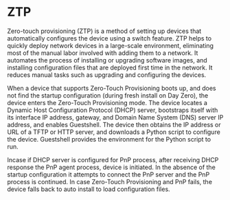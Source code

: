 # ZTP
 Zero-touch provisioning (ZTP) is a method of setting up devices that automatically configures the device using a switch feature. ZTP helps to quickly deploy network devices in a large-scale environment, eliminating most of the manual labor involved with adding them to a network. It automates the process of installing or upgrading software images, and installing configuration files that are deployed first time in the network. It reduces manual tasks such as upgrading and configuring the devices.

When a device that supports Zero-Touch Provisioning boots up, and does not find the startup configuration (during fresh install on Day Zero), the device enters the Zero-Touch Provisioning mode. The device locates a Dynamic Host Configuration Protocol (DHCP) server, bootstraps itself with its interface IP address, gateway, and Domain Name System (DNS) server IP address, and enables Guestshell. The device then obtains the IP address or URL of a TFTP or HTTP server, and downloads a Python script to configure the device. Guestshell provides the environment for the Python script to run. 

Incase if DHCP server is configured for PnP process, after receiving DHCP response the PnP agent process, device is initiated. In the absence of the startup configuration it attempts to connect the PnP server and the PnP process is continued. In case Zero-Touch Provisioning and PnP fails, the device falls back to auto install to load configuration files.
